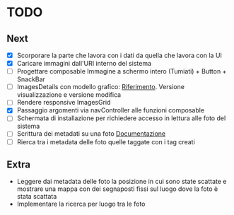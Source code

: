 # TODO


## Next
 * [X] Scorporare la parte che lavora con i dati da quella che lavora con la UI
 * [X] Caricare immagini dall'URI interno del sistema
 * [ ] Progettare composable Immagine a schermo intero (Tumiati) + Button + SnackBar
 * [ ] ImagesDetails con modello grafico: [Riferimento](https://developer.android.com/jetpack/compose/tutorial). Versione visualizzazione e versione modifica
 * [ ] Rendere responsive ImagesGrid
 * [X] Passaggio argomenti via navController alle funzioni composable
 * [ ] Schermata di installazione per richiedere accesso in lettura alle foto del sistema
 * [ ] Scrittura dei metadati su una foto [Documentazione](https://developer.android.com/reference/android/media/ExifInterface.html)
 * [ ] Rierca tra i metadata delle foto quelle taggate con i tag creati

## Extra
* Leggere dai metadata delle foto la posizione in cui sono state scattate e
  mostrare una mappa con dei segnaposti fissi sul luogo dove la foto è stata scattata
* Implementare la ricerca per luogo tra le  foto
